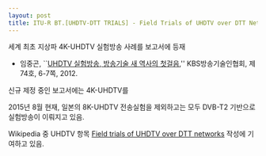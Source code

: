 ```yaml
---
layout: post
title: ITU-R BT.[UHDTV-DTT TRIALS] - Field Trials of UHDTV over DTT Networks
---
```


세계 최초 지상파 4K-UHDTV 실험방송 사례를 보고서에 등재

* 임중곤, ``[UHDTV 실험방송, 방송기술 새 역사의 첫걸음](https://www.google.com/url?sa=t&rct=j&q=&esrc=s&source=web&cd=4&cad=rja&uact=8&ved=0CDkQFjADahUKEwiP4OLhpsTHAhUElKYKHe07Dig&url=http%3A%2F%2Fcfile1.uf.tistory.com%2Fattach%2F132A383350EE4BA834364A&ei=rGjcVY_aOISomgXt97jAAg&usg=AFQjCNG0pRlnTx50T5vbdeJ7Nb8roRf_Qg&sig2=s6Sht0Qt4kOwS7GOG8fi1Q),'' KBS방송기술인협회, 제74호, 6-7쪽, 2012.

신규 제정 중인 보고서에는 4K-UHDTV를 


2015년 8월 현재, 일본의 8K-UHDTV 전송실험을 제외하고는 모두 DVB-T2 기반으로 실험방송이 이뤄지고 있음.



Wikipedia 중 UHDTV 항목 [Field trials of UHDTV over DTT networks](https://en.wikipedia.org/wiki/Ultra-high-definition_television#Field_trials_of_UHDTV_over_DTT_networks) 작성에 기여하고 있음.
